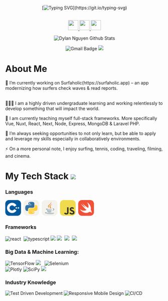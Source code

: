 <div id="header" align="center">
  
[![Typing SVG](https://readme-typing-svg.herokuapp.com?font=comfortaa&color=FFFFF&size=24&width=500&lines=Hi!+I'm+Dylan..;A+computer+science+undergrad..;A+full-stack+developer..;A+cybersecurity+intern..;An+open+source+contributor..;An+entrepreneur+with+both+technical+&+interpersonal+skills!)](https://git.io/typing-svg)

<div id="header" align="center">
   <img src="https://komarev.com/ghpvc/?username=thedigitalchief&style=flat-square&color=blue" alt=""/><br>
   <a href="https://www.linkedin.com/in/dylanhnguyen/" title="LinkedIn">
  <img height="32" width="32" src="https://cdn-icons-png.flaticon.com/512/145/145807.png" />
</a>
<a href="https://github.com/thedigitalchief" title="GitHub ">
  <img height="32" width="32" src="https://cdn-icons-png.flaticon.com/512/1051/1051275.png" />
   </a>

   <a href="https://www.facebook.com/dylannguyenn" title="Facebook Account">
  <img height="32" width="32" src="https://cdn-icons-png.flaticon.com/512/5968/5968764.png" />
</a>

![Dylan Nguyen Github Stats](https://github-readme-stats.vercel.app/api?username=thedigitalchief&theme=nord&show_icons=true&count_private=true)
 </div>
  
<div align = "center">

![Gmail Badge](https://img.shields.io/badge/-me@dylanhnguyen.com-c14438?style=flat-square&logo=Gmail&logoColor=white&link=mailto:me@dylanhnguyen.com)
<a href = "https://dylanhnguyen.com"><img src = https://img.shields.io/badge/portfolio-website-blue>                         
</a> 
</div>   

<div align = "left">
  
#  About Me
<div align = "left">
  🔭 I’m currently working on Surfaholic(https://surfaholic.app) – an app modernizing how surfers check waves & read reports. <br><br>
  
  👨🏻‍💻 I am a highly driven undergraduate learning and working relentlessly to develop something that will impact the world.<br>
  
  🌱 I am currently teaching myself full-stack frameworks. More specifically Vue, Nuxt, React, Next, Node, Express, MongoDB & Laravel PHP. <br>
  
  👯 I’m always seeking opportunities to not only learn, but be able to apply and leverage my skills especially in collaboratively environments. <br>
  
  ⚡ On a more personal note, I enjoy surfing, tennis, coding, traveling, filming, and cinema. <br>
</div>

#  My Tech Stack <img src = "https://media2.giphy.com/media/QssGEmpkyEOhBCb7e1/giphy.gif?cid=ecf05e47a0n3gi1bfqntqmob8g9aid1oyj2wr3ds3mg700bl&rid=giphy.gif" width = 3%> 

### Languages
  <img src="https://github.com/tandpfun/skill-icons/blob/main/icons/CPP.svg" title="C++" alt="C++" width="50px" height="50px"/>&nbsp;
  <img src="https://github.com/tandpfun/skill-icons/blob/main/icons/Python-Light.svg" title="Python" alt="Python" width="50px" height="50px"/>&nbsp;
  <img src="https://github.com/tandpfun/skill-icons/blob/main/icons/Java-Light.svg" title="Java" alt="Python" width="50px" height="50px"/>&nbsp;
  <img src="https://github.com/tandpfun/skill-icons/blob/main/icons/JavaScript.svg" title="JavaScript" alt="JavaScript" width="50px" height="50px"/>&nbsp;
  <img src = "https://github.com/tandpfun/skill-icons/blob/main/icons/Swift.svg" title="Swift/SwiftUI" alt="Swift" width="50px" height="50px"/>&nbsp;
  
### Frameworks
<img alt="react" src="https://img.shields.io/badge/React-20232A?style=for-the-badge&logo=react&logoColor=61DAFB"/>&nbsp;
<img alt="typescript" src="https://img.shields.io/badge/typescript-007ACC.svg?&style=for-the-badge&logo=typescript&logoColor=fff" />
<img src="https://img.shields.io/badge/Django-092E20?style=for-the-badge&logo=django&logoColor=green" />
 <img src="https://img.shields.io/badge/node.js-90C53F.svg?&style=for-the-badge&logo=node.js&logoColor=fff" />&nbsp;
 <img src="https://img.shields.io/badge/Express.js-000000?style=for-the-badge&logo=express&logoColor=white" />&nbsp;
 <img src="https://img.shields.io/badge/MySQL-005C84?style=for-the-badge&logo=mysql&logoColor=white" />&nbsp;
<br>

### Big Data & Machine Learning:
![TensorFlow](https://img.shields.io/badge/TensorFlow-%23FF6F00.svg?style=for-the-badge&logo=TensorFlow&logoColor=white)
 <img src = "https://img.shields.io/badge/Puppeteer-40B5A4?style=for-the-badge&logo=Puppeteer&logoColor=white" /> &nbsp;
![Selenium](https://img.shields.io/badge/-selenium-%43B02A?style=for-the-badge&logo=selenium&logoColor=white) <br>
![Plotly](https://img.shields.io/badge/Plotly-%233F4F75.svg?style=for-the-badge&logo=plotly&logoColor=white)
![SciPy](https://img.shields.io/badge/SciPy-%230C55A5.svg?style=for-the-badge&logo=scipy&logoColor=%white)
<img src = "https://img.shields.io/badge/scikit_learn-F7931E?style=for-the-badge&logo=scikit-learn&logoColor=white" />
<br>

### Industry Knowledge
![Test Driven Development](https://img.shields.io/static/v1?label=&message=Test%20Driven%20Development&color=729b1a&style=for-the-badge)
![Responsive Mobile Design](https://img.shields.io/static/v1?label=&message=Responsive%20Web%20Design&color=1a202c&style=for-the-badge)
![CI/CD](https://img.shields.io/static/v1?label=&message=CI/CD&color=f05033&style=for-the-badge)

